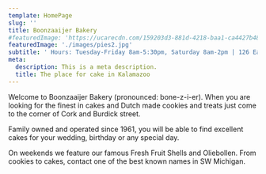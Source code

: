 ```yaml
---
template: HomePage
slug: ''
title: Boonzaaijer Bakery
#featuredImage: 'https://ucarecdn.com/159203d3-881d-4218-baa1-ca4427b48d0d/'
featuredImage: './images/pies2.jpg'
subtitle: ' Hours: Tuesday-Friday 8am-5:30pm, Saturday 8am-2pm | 126 East Cork Street, Kalamazoo, MI 49001 | Phone- 269-343-3001'
meta:
  description: This is a meta description.
  title: The place for cake in Kalamazoo
---
```


Welcome to Boonzaaijer Bakery (pronounced: bone-z-i-er). When you are looking for the finest in cakes and Dutch made cookies and treats just come to the corner of Cork and Burdick street. 

Family owned and operated since 1961, you will be able to find excellent cakes for your wedding, birthday or any special day.

On weekends we feature our famous Fresh Fruit Shells and Oliebollen. From cookies to cakes, contact one of the best known names in SW Michigan.

